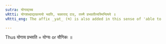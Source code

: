 ```yaml
---
sutra: योगाद्यच्च
vRtti: योगशब्दाद्यत्प्रत्ययो भवति, चकाराद् ठञ्, तस्मै प्रभवतीत्यस्मिन्विषये ॥
vRtti_eng: The affix _yat_ (य) is also added in this sense of 'able to effect that', after the word _yoga_.

---
```

Thus योगाय प्रभवति = योग्यः or यौगिकः ॥